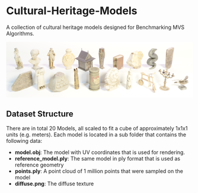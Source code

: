 # Cultural-Heritage-Models
A collection of cultural heritage models designed for Benchmarking MVS Algorithms.

![Model Visualization](ModelOverview.png "Logo Title Text 1")

## Dataset Structure
There are in total 20 Models, all scaled to fit a cube of approximately 1x1x1 units (e.g. meters). Each model is located in a sub folder that contains the following data:

- <b>model.obj</b>: The model with UV coordinates that is used for rendering.
- <b>reference_model.ply</b>: The same model in ply format that is used as reference geometry
- <b>points.ply</b>: A point cloud of 1 million points that were sampled on the model
- <b>diffuse.png</b>: The diffuse texture
